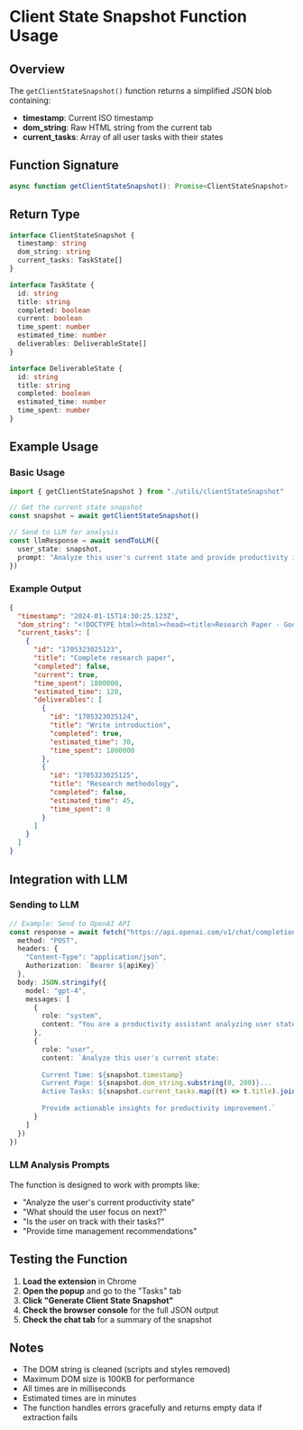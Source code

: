 # Client State Snapshot Function Usage

## Overview

The `getClientStateSnapshot()` function returns a simplified JSON blob containing:

- **timestamp**: Current ISO timestamp
- **dom_string**: Raw HTML string from the current tab
- **current_tasks**: Array of all user tasks with their states

## Function Signature

```typescript
async function getClientStateSnapshot(): Promise<ClientStateSnapshot>
```

## Return Type

```typescript
interface ClientStateSnapshot {
  timestamp: string
  dom_string: string
  current_tasks: TaskState[]
}

interface TaskState {
  id: string
  title: string
  completed: boolean
  current: boolean
  time_spent: number
  estimated_time: number
  deliverables: DeliverableState[]
}

interface DeliverableState {
  id: string
  title: string
  completed: boolean
  estimated_time: number
  time_spent: number
}
```

## Example Usage

### Basic Usage

```typescript
import { getClientStateSnapshot } from "./utils/clientStateSnapshot"

// Get the current state snapshot
const snapshot = await getClientStateSnapshot()

// Send to LLM for analysis
const llmResponse = await sendToLLM({
  user_state: snapshot,
  prompt: "Analyze this user's current state and provide productivity insights"
})
```

### Example Output

```json
{
  "timestamp": "2024-01-15T14:30:25.123Z",
  "dom_string": "<!DOCTYPE html><html><head><title>Research Paper - Google Docs</title>...</html>",
  "current_tasks": [
    {
      "id": "1705323025123",
      "title": "Complete research paper",
      "completed": false,
      "current": true,
      "time_spent": 1800000,
      "estimated_time": 120,
      "deliverables": [
        {
          "id": "1705323025124",
          "title": "Write introduction",
          "completed": true,
          "estimated_time": 30,
          "time_spent": 1800000
        },
        {
          "id": "1705323025125",
          "title": "Research methodology",
          "completed": false,
          "estimated_time": 45,
          "time_spent": 0
        }
      ]
    }
  ]
}
```

## Integration with LLM

### Sending to LLM

```typescript
// Example: Send to OpenAI API
const response = await fetch("https://api.openai.com/v1/chat/completions", {
  method: "POST",
  headers: {
    "Content-Type": "application/json",
    Authorization: `Bearer ${apiKey}`
  },
  body: JSON.stringify({
    model: "gpt-4",
    messages: [
      {
        role: "system",
        content: "You are a productivity assistant analyzing user state data."
      },
      {
        role: "user",
        content: `Analyze this user's current state:
        
        Current Time: ${snapshot.timestamp}
        Current Page: ${snapshot.dom_string.substring(0, 200)}...
        Active Tasks: ${snapshot.current_tasks.map((t) => t.title).join(", ")}
        
        Provide actionable insights for productivity improvement.`
      }
    ]
  })
})
```

### LLM Analysis Prompts

The function is designed to work with prompts like:

- "Analyze the user's current productivity state"
- "What should the user focus on next?"
- "Is the user on track with their tasks?"
- "Provide time management recommendations"

## Testing the Function

1. **Load the extension** in Chrome
2. **Open the popup** and go to the "Tasks" tab
3. **Click "Generate Client State Snapshot"**
4. **Check the browser console** for the full JSON output
5. **Check the chat tab** for a summary of the snapshot

## Notes

- The DOM string is cleaned (scripts and styles removed)
- Maximum DOM size is 100KB for performance
- All times are in milliseconds
- Estimated times are in minutes
- The function handles errors gracefully and returns empty data if extraction fails
